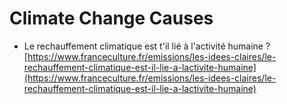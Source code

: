 # Climate Change Causes



* Le rechauffement climatique est t'il lié à l'activité humaine ? [https://www.franceculture.fr/emissions/les-idees-claires/le-rechauffement-climatique-est-il-lie-a-lactivite-humaine](https://www.franceculture.fr/emissions/les-idees-claires/le-rechauffement-climatique-est-il-lie-a-lactivite-humaine)

